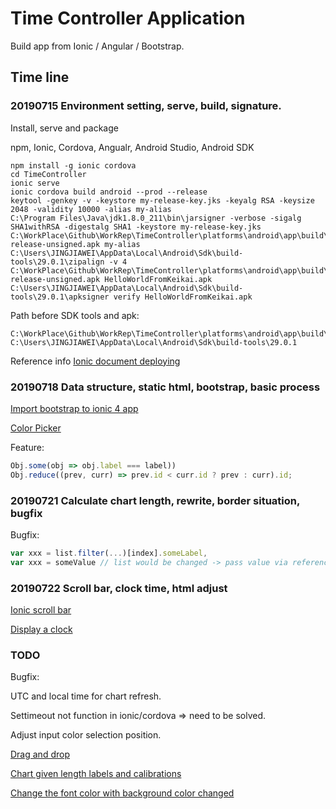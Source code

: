 # Time Controller Application

Build app from Ionic / Angular / Bootstrap.

## Time line

### 20190715 Environment setting, serve, build, signature.

Install, serve and package

npm, Ionic, Cordova, Angualr, Android Studio, Android SDK

```shell
npm install -g ionic cordova
cd TimeController
ionic serve
ionic cordova build android --prod --release
keytool -genkey -v -keystore my-release-key.jks -keyalg RSA -keysize 2048 -validity 10000 -alias my-alias
C:\Program Files\Java\jdk1.8.0_211\bin\jarsigner -verbose -sigalg SHA1withRSA -digestalg SHA1 -keystore my-release-key.jks C:\WorkPlace\Github\WorkRep\TimeController\platforms\android\app\build\outputs\apk\release\app-release-unsigned.apk my-alias
C:\Users\JINGJIAWEI\AppData\Local\Android\Sdk\build-tools\29.0.1\zipalign -v 4 C:\WorkPlace\Github\WorkRep\TimeController\platforms\android\app\build\outputs\apk\release\app-release-unsigned.apk HelloWorldFromKeikai.apk
C:\Users\JINGJIAWEI\AppData\Local\Android\Sdk\build-tools\29.0.1\apksigner verify HelloWorldFromKeikai.apk
```

Path before SDK tools and apk:
```shell
C:\WorkPlace\Github\WorkRep\TimeController\platforms\android\app\build\outputs\apk\release
C:\Users\JINGJIAWEI\AppData\Local\Android\Sdk\build-tools\29.0.1
```
Reference info [Ionic document deploying](https://ionicframework.com/docs/v3/intro/deploying/)


### 20190718 Data structure, static html, bootstrap, basic process

[Import bootstrap to ionic 4 app](https://stackoverflow.com/questions/53063005/how-can-i-add-and-use-bootstrap-to-an-ionic-4-app)

[Color Picker](https://www.npmjs.com/package/ngx-color-picker)

Feature:
```javascript
Obj.some(obj => obj.label === label))
Obj.reduce((prev, curr) => prev.id < curr.id ? prev : curr).id;
```
### 20190721 Calculate chart length, rewrite, border situation, bugfix

Bugfix:
```javascript
var xxx = list.filter(...)[index].someLabel,
var xxx = someValue // list would be changed -> pass value via reference, be cautious
```

### 20190722 Scroll bar, clock time, html adjust

[Ionic scroll bar](https://ionicframework.com/docs/api/content)

[Display a clock](https://www.w3schools.com/js/tryit.asp?filename=tryjs_timing_clock)


### TODO

Bugfix:

UTC and local time for chart refresh.

Settimeout not function in ionic/cordova => need to be solved.

Adjust input color selection position.

[Drag and drop](https://material.angular.io/cdk/drag-drop/overview)

[Chart given length labels and calibrations](https://canvasjs.com/javascript-charts/json-data-api-ajax-chart/)

[Change the font color with background color changed](https://stackoverflow.com/questions/11867545/change-text-color-based-on-brightness-of-the-covered-background-area)



